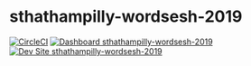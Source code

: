 # sthathampilly-wordsesh-2019

[![CircleCI](https://circleci.com/gh/pantheon-training-org/sthathampilly-wordsesh-2019.svg?style=shield)](https://circleci.com/gh/pantheon-training-org/sthathampilly-wordsesh-2019)
[![Dashboard sthathampilly-wordsesh-2019](https://img.shields.io/badge/dashboard-sthathampilly_wordsesh_2019-yellow.svg)](https://dashboard.pantheon.io/sites/4d62887f-2365-4e41-af6f-d4df1e9d1f48#dev/code)
[![Dev Site sthathampilly-wordsesh-2019](https://img.shields.io/badge/site-sthathampilly_wordsesh_2019-blue.svg)](http://dev-sthathampilly-wordsesh-2019.pantheonsite.io/)